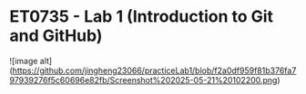 # ET0735 - Lab 1 (Introduction to Git and GitHub)

![image alt] (https://github.com/jingheng23066/practiceLab1/blob/f2a0df959f81b376fa797939276f5c60696e82fb/Screenshot%202025-05-21%20102200.png)
